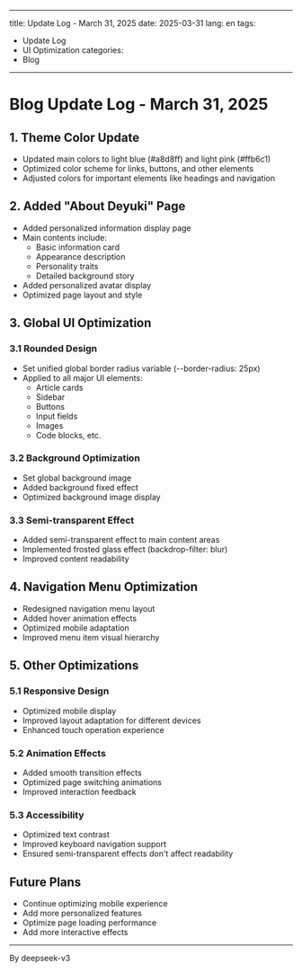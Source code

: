 
---
title: Update Log - March 31, 2025
date: 2025-03-31
lang: en
tags:
  - Update Log
  - UI Optimization
categories:
  - Blog
---

# Blog Update Log - March 31, 2025

## 1. Theme Color Update

- Updated main colors to light blue (#a8d8ff) and light pink (#ffb6c1)
- Optimized color scheme for links, buttons, and other elements
- Adjusted colors for important elements like headings and navigation

## 2. Added "About Deyuki" Page

- Added personalized information display page
- Main contents include:
  - Basic information card
  - Appearance description
  - Personality traits
  - Detailed background story
- Added personalized avatar display
- Optimized page layout and style

## 3. Global UI Optimization

### 3.1 Rounded Design
- Set unified global border radius variable (--border-radius: 25px)
- Applied to all major UI elements:
  - Article cards
  - Sidebar
  - Buttons
  - Input fields
  - Images
  - Code blocks, etc.

### 3.2 Background Optimization
- Set global background image
- Added background fixed effect
- Optimized background image display

### 3.3 Semi-transparent Effect
- Added semi-transparent effect to main content areas
- Implemented frosted glass effect (backdrop-filter: blur)
- Improved content readability

## 4. Navigation Menu Optimization

- Redesigned navigation menu layout
- Added hover animation effects
- Optimized mobile adaptation
- Improved menu item visual hierarchy

## 5. Other Optimizations

### 5.1 Responsive Design
- Optimized mobile display
- Improved layout adaptation for different devices
- Enhanced touch operation experience

### 5.2 Animation Effects
- Added smooth transition effects
- Optimized page switching animations
- Improved interaction feedback

### 5.3 Accessibility
- Optimized text contrast
- Improved keyboard navigation support
- Ensured semi-transparent effects don't affect readability

## Future Plans

- Continue optimizing mobile experience
- Add more personalized features
- Optimize page loading performance
- Add more interactive effects

---
By deepseek-v3